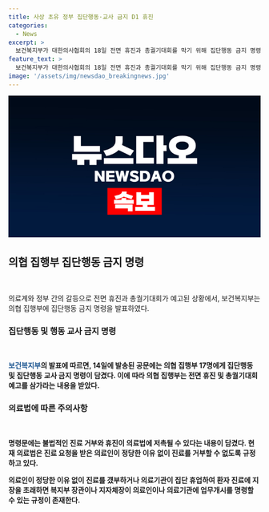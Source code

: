 ```yaml
---
title: 사상 초유 정부 집단행동·교사 금지 D1 휴진
categories:
  - News
excerpt: >
  보건복지부가 대한의사협회의 18일 전면 휴진과 총궐기대회를 막기 위해 집단행동 금지 명령을 내렸다. 의협 집행부에게 집단행동과 행동 교사에 대해 삼가달라는 내용을 담은 명령문을 발송하여 의료법을 언급했다. 의료법은 정당한 이유 없이 진료를 거부할 수 없도록 하고, 진료 중단이나 휴업으로 환자 진료에 지장을 초래하면 장관이나 지자체장이 업무개시 명령을 할 수 있다. 이에 대해 의협은 휴진과 총궐기대회를 예고했으나, 정부의 조치에 의문이 남는다.
feature_text: >
  보건복지부가 대한의사협회의 18일 전면 휴진과 총궐기대회를 막기 위해 집단행동 금지 명령을 내렸다. 의협 집행부에게 집단행동과 행동 교사에 대해 삼가달라는 내용을 담은 명령문을 발송하여 의료법을 언급했다. 의료법은 정당한 이유 없이 진료를 거부할 수 없도록 하고, 진료 중단이나 휴업으로 환자 진료에 지장을 초래하면 장관이나 지자체장이 업무개시 명령을 할 수 있다. 이에 대해 의협은 휴진과 총궐기대회를 예고했으나, 정부의 조치에 의문이 남는다.
image: '/assets/img/newsdao_breakingnews.jpg'
---
```


<p><img src="/assets/img/newsdao_breakingnews.jpg" alt="implanttips 속보" /></p>

<h2 data-ke-size="size26">의협 집행부 집단행동 금지 명령</h2>

<p data-ke-size="size16">&nbsp;</p>

<p>의료계와 정부 간의 갈등으로 전면 휴진과 총궐기대회가 예고된 상황에서, 보건복지부는 의협 집행부에 집단행동 금지 명령을 발표하였다.</p>

<h3>집단행동 및 행동 교사 금지 명령</h3>

<p data-ke-size="size16">&nbsp;</p>

<p><b><span style="color: #1a5490;">보건복지부</span><b>의 발표에 따르면, 14일에 발송된 공문에는 의협 집행부 17명에게 집단행동 및 집단행동 교사 금지 명령이 담겼다. 이에 따라 의협 집행부는 전면 휴진 및 총궐기대회 예고를 삼가라는 내용을 받았다.</p>

<h3>의료법에 따른 주의사항</h3>

<p data-ke-size="size16">&nbsp;</p>

<p>명령문에는 불법적인 진료 거부와 휴진이 의료법에 저촉될 수 있다는 내용이 담겼다. 현재 의료법은 진료 요청을 받은 의료인이 정당한 이유 없이 진료를 거부할 수 없도록 규정하고 있다.</p>

<p>의료인이 정당한 이유 없이 진료를 걨부하거나 의료기관이 집단 휴업하여 환자 진료에 지장을 초래하면 복지부 장관이나 지자체장이 의료인이나 의료기관에 업무개시를 명령할 수 있는 규정이 존재한다.</p>

<p data-ke-size="size16">&nbsp;</p>

